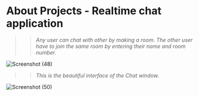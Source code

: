 # About Projects - Realtime chat application

>>*Any user can chat with other by making a room. The other user have to join the same room by entering their name and room number.*

![Screenshot (48)](https://user-images.githubusercontent.com/75077999/161948567-7cd386f2-2366-4eae-8c81-a837fe4f5161.png)

>>*This is the beautiful interface of the Chat window.*

![Screenshot (50)](https://user-images.githubusercontent.com/75077999/161948810-75b6a9c2-2e21-4a96-8e25-64c1d6b75e83.png)
